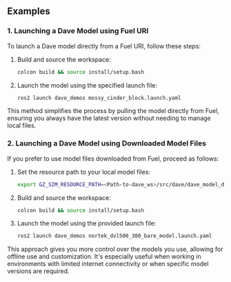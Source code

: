 ## Examples

### 1. Launching a Dave Model using Fuel URI

To launch a Dave model directly from a Fuel URI, follow these steps:

1. Build and source the workspace:
   ```bash
   colcon build && source install/setup.bash
   ```
2. Launch the model using the specified launch file:
   ```bash
   ros2 launch dave_demos mossy_cinder_block.launch.yaml
   ```

This method simplifies the process by pulling the model directly from Fuel, ensuring you always have the latest version without needing to manage local files.

### 2. Launching a Dave Model using Downloaded Model Files

If you prefer to use model files downloaded from Fuel, proceed as follows:

1. Set the resource path to your local model files:
   ```bash
   export GZ_SIM_RESOURCE_PATH=<Path-to-dave_ws>/src/dave/dave_model_description
   ```
2. Build and source the workspace:
   ```bash
   colcon build && source install/setup.bash
   ```
3. Launch the model using the provided launch file:
   ```bash
   ros2 launch dave_demos nortek_dvl500_300_bare_model.launch.yaml
   ```

This approach gives you more control over the models you use, allowing for offline use and customization. It's especially useful when working in environments with limited internet connectivity or when specific model versions are required.
